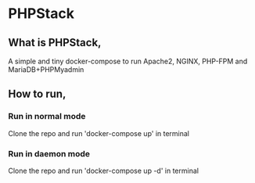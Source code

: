 # PHPStack

## What is PHPStack,
A simple and tiny docker-compose to run Apache2, NGINX, PHP-FPM and MariaDB+PHPMyadmin

## How to run,
### Run in normal mode
Clone the repo and run 'docker-compose up' in terminal
### Run in daemon mode
Clone the repo and run 'docker-compose up -d' in terminal
